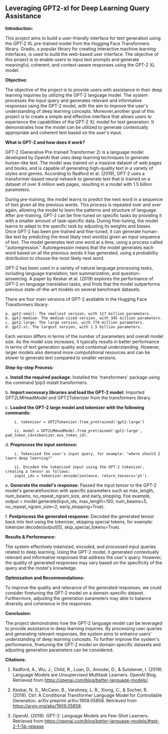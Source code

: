 ## Leveraging GPT2-xl for Deep Learning Query Assistance

**Introduction:**

This project aims to build a user-friendly interface for text generation using the GPT-2 XL pre-trained model from the Hugging Face Transformers library. Gradio, a popular library for creating interactive machine learning interfaces, is used to build the web-based user interface. The objective of this project is to enable users to input text prompts and generate meaningful, coherent, and context-aware responses using the GPT-2 XL model.


**Objective:**

The objective of the project is to provide users with assistance in their deep learning inquiries by utilizing the GPT-2 language model. The system processes the input query and generates relevant and informative responses using the GPT-2 model, with the aim to improve the user's understanding of deep learning concepts. Moreover,another goal of this project is to create a simple and effective interface that allows users to experience the capabilities of the GPT-2 XL model for text generation. It demonstrates how the model can be utilized to generate contextually appropriate and coherent text based on the user's input.

**What is GPT-2 and how does it work?**

  GPT-2 (Generative Pre-trained Transformer 2) is a language model developed by OpenAI that uses deep learning techniques to generate human-like text. The model was trained on a massive dataset of web pages and books, and is capable of generating high-quality text in a variety of styles and genres. According to Radford et al. (2019), GPT-2 uses a transformer-based neural network to generate text that is trained on a dataset of over 8 million web pages, resulting in a model with 1.5 billion parameters. 
  
  During pre-training, the model learns to predict the next word in a sequence of text given all the previous words. This process is repeated over and over again, allowing the model to learn the patterns and structure of language. After pre-training, GPT-2 can be fine-tuned on specific tasks by providing it with a smaller amount of task-specific data. During fine-tuning, the model learns to adapt to the specific task by adjusting its weights and biases. Once GPT-2 has been pre-trained and fine-tuned, it can generate human-like text by predicting the most likely next word(s) given an input sequence of text. The model generates text one word at a time, using a process called "autoregression." Autoregression means that the model generates each word based on all the previous words it has generated, using a probability distribution to choose the most likely next word. 
  
  GPT-2 has been used in a variety of natural language processing tasks, including language translation, text summarization, and question-answering. A paper by Keskar et al. (2019) explores the performance of GPT-2 on language translation tasks, and finds that the model outperforms previous state-of-the-art models on several benchmark datasets.
  
  There are four main versions of GPT-2 available in the Hugging Face Transformers library:
  
    a. gpt2-small: The smallest version, with 117 million parameters.
    b. gpt2-medium: The medium-sized version, with 345 million parameters.
    c. gpt2-large: The large version, with 774 million parameters.
    d. gpt2-xl: The largest version, with 1.5 billion parameters.
    
Each version differs in terms of the number of parameters and overall model size. As the model size increases, it typically results in better performance in terms of text generation quality and contextual understanding. However, larger models also demand more computational resources and can be slower to generate text compared to smaller versions.
  
**Step-by-step Process:**

  a. **Install the required package:** Installed the 'transformers' package using the command !pip3 install transformers.

  b. **Import necessary libraries and load the GPT-2 model:** Imported GPT2LMHeadModel and GPT2Tokenizer from the transformers library.

  c. **Loaded the GPT-2 large model and tokenizer with the following commands:**
  
        i. tokenizer = GPT2Tokenizer.from_pretrained('gpt2-large')
        
        ii. model = GPT2LMHeadModel.from_pretrained('gpt2-large', pad_token_id=tokenizer.eos_token_id).
  
  d. **Preprocess the input sentence:** 
  
        i. Tokenized the user's input query, for example: "where should I learn deep learning?" 
        
        ii. Encoded the tokenized input using the GPT-2 tokenizer, creating a tensor as follows:
        input_ids = tokenizer.encode(sentence, return_tensors='pt').
        
  e. **Generate the model's response:** Passed the input tensor to the GPT-2 model's generatefunction with specific parameters such as max_length, num_beams, no_repeat_ngram_size, and early_stopping.
  Foe example, output = model.generate(input_ids, max_length=100, num_beams=5, no_repeat_ngram_size=2, early_stopping=True).

  f. **Postprocess the generated response:** Decoded the generated tensor back into text using the tokenizer, skipping special tokens, for example: tokenizer.decode(output[0], skip_special_tokens=True).

**Results & Performance:**

The system effectively tokenized, encoded, and processed input queries related to deep learning. Using the GPT-2 model, it generated contextually relevant and informative responses that address the user's query. However, the quality of generated responses may vary based on the specificity of the query and the model's knowledge.

**Optimization and Recommendations:**

To improve the quality and relevance of the generated responses, we could consider finetuning the GPT-2 model on a domain-specific dataset. Furthermore, adjusting the generation parameters may able to balance diversity and coherence in the responses.

**Conclusion:**

The project demonstrates how the GPT-2 language model can be leveraged to provide assistance in deep learning inquiries. By processing user queries and generating relevant responses, the system aims to enhance users' understanding of deep learning concepts. To further improve the system's performance, finetuning the GPT-2 model on domain-specific datasets and adjusting generation parameters can be considered.

**Citations:**

1. Radford, A., Wu, J., Child, R., Luan, D., Amodei, D., & Sutskever, I. (2019). Language Models are Unsupervised Multitask Learners. OpenAI Blog. Retrieved from https://openai.com/blog/better-language-models/.

2. Keskar, N. S., McCann, B., Varshney, L. R., Xiong, C., & Socher, R. (2019). Ctrl: A Conditional Transformer Language Model for Controllable Generation. arXiv preprint arXiv:1909.05858. Retrieved from https://arxiv.org/abs/1909.05858.

3. OpenAI. (2019). GPT-2: Language Models are Few-Shot Learners. Retrieved from https://openai.com/blog/better-language-models/#gpt-2-1-5b-release.
